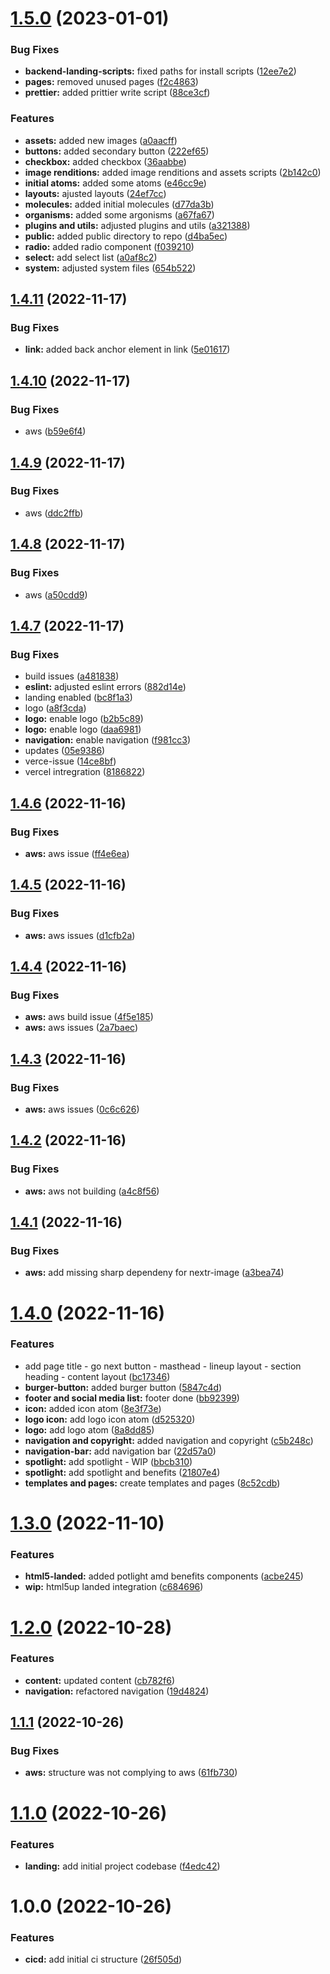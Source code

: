 # [1.5.0](https://github.com/paulAlexSerban/prj--agency-landing-page/compare/v1.4.11...v1.5.0) (2023-01-01)

### Bug Fixes

* **backend-landing-scripts:** fixed paths for install scripts ([12ee7e2](https://github.com/paulAlexSerban/prj--agency-landing-page/commit/12ee7e263e759afbff1236234f04e9c6a8796c8a))
* **pages:** removed unused pages ([f2c4863](https://github.com/paulAlexSerban/prj--agency-landing-page/commit/f2c4863a0f53c78d28e66a4328f8eb992510652c))
* **prettier:** added prittier write script ([88ce3cf](https://github.com/paulAlexSerban/prj--agency-landing-page/commit/88ce3cfc1b8ce1ba25dea938e6e5e71c3ba965b7))


### Features

* **assets:** added new images ([a0aacff](https://github.com/paulAlexSerban/prj--agency-landing-page/commit/a0aacff802911040cce2c813d3cfe36063b87dd5))
* **buttons:** added secondary button ([222ef65](https://github.com/paulAlexSerban/prj--agency-landing-page/commit/222ef65da393783001c6004749316887b33d07bc))
* **checkbox:** added checkbox ([36aabbe](https://github.com/paulAlexSerban/prj--agency-landing-page/commit/36aabbe08c2a49115d32a788c99fda8c3e9d54a8))
* **image renditions:** added image renditions and assets scripts ([2b142c0](https://github.com/paulAlexSerban/prj--agency-landing-page/commit/2b142c030bae377f3647e5811f8041bd4ec0a9be))
* **initial atoms:** added some atoms ([e46cc9e](https://github.com/paulAlexSerban/prj--agency-landing-page/commit/e46cc9eea39a1b7a5c52cb46b169eb12000ae5e8))
* **layouts:** ajusted layouts ([24ef7cc](https://github.com/paulAlexSerban/prj--agency-landing-page/commit/24ef7cc279911d73d438e1665c7f763d35593fa1))
* **molecules:** added initial molecules ([d77da3b](https://github.com/paulAlexSerban/prj--agency-landing-page/commit/d77da3bd51bd8f40d4881ed40ecd0f9ddc5e2a72))
* **organisms:** added some argonisms ([a67fa67](https://github.com/paulAlexSerban/prj--agency-landing-page/commit/a67fa67ff1e2bd51a1866adf11e02bd46efa1e8a))
* **plugins and utils:** adjusted plugins and utils ([a321388](https://github.com/paulAlexSerban/prj--agency-landing-page/commit/a321388a3392d5bb087e1b5372490900775cff36))
* **public:** added public directory to repo ([d4ba5ec](https://github.com/paulAlexSerban/prj--agency-landing-page/commit/d4ba5ecf81abb0e822ad737bbe6f15cc95a1c863))
* **radio:** added radio component ([f039210](https://github.com/paulAlexSerban/prj--agency-landing-page/commit/f03921035564d8c6cba0857fe76923921e5dac13))
* **select:** add select list ([a0af8c2](https://github.com/paulAlexSerban/prj--agency-landing-page/commit/a0af8c2b012f6f649ffadbcd245c027bc7efc3e4))
* **system:** adjusted system files ([654b522](https://github.com/paulAlexSerban/prj--agency-landing-page/commit/654b522145cda57c06091a96fa6fa19667aa51a1))

## [1.4.11](https://github.com/paulAlexSerban/prj--agency-landing-page/compare/v1.4.10...v1.4.11) (2022-11-17)

### Bug Fixes

- **link:** added back anchor element in link ([5e01617](https://github.com/paulAlexSerban/prj--agency-landing-page/commit/5e01617223140d4a67e79402f8289a0a7c32841c))

## [1.4.10](https://github.com/paulAlexSerban/prj--agency-landing-page/compare/v1.4.9...v1.4.10) (2022-11-17)

### Bug Fixes

- aws ([b59e6f4](https://github.com/paulAlexSerban/prj--agency-landing-page/commit/b59e6f48dd10f1229bff9326e4af7b591d18f5bf))

## [1.4.9](https://github.com/paulAlexSerban/prj--agency-landing-page/compare/v1.4.8...v1.4.9) (2022-11-17)

### Bug Fixes

- aws ([ddc2ffb](https://github.com/paulAlexSerban/prj--agency-landing-page/commit/ddc2ffb7b3ce307d7e113524057e7da0021c3781))

## [1.4.8](https://github.com/paulAlexSerban/prj--agency-landing-page/compare/v1.4.7...v1.4.8) (2022-11-17)

### Bug Fixes

- aws ([a50cdd9](https://github.com/paulAlexSerban/prj--agency-landing-page/commit/a50cdd998553f919904c43c2fb182582ca903d04))

## [1.4.7](https://github.com/paulAlexSerban/prj--agency-landing-page/compare/v1.4.6...v1.4.7) (2022-11-17)

### Bug Fixes

- build issues ([a481838](https://github.com/paulAlexSerban/prj--agency-landing-page/commit/a481838acab199d42c7d9712ab374aae90b3b443))
- **eslint:** adjusted eslint errors ([882d14e](https://github.com/paulAlexSerban/prj--agency-landing-page/commit/882d14ebe1d480243dfa93336c0121da8a1442ca))
- landing enabled ([bc8f1a3](https://github.com/paulAlexSerban/prj--agency-landing-page/commit/bc8f1a3a135acbaee14958610efdf81ede33f382))
- logo ([a8f3cda](https://github.com/paulAlexSerban/prj--agency-landing-page/commit/a8f3cdac65b230cf5d94b805ee4354fbcba1bbef))
- **logo:** enable logo ([b2b5c89](https://github.com/paulAlexSerban/prj--agency-landing-page/commit/b2b5c89f8f4de9ab665ebf91c79ce20cceb65379))
- **logo:** enable logo ([daa6981](https://github.com/paulAlexSerban/prj--agency-landing-page/commit/daa698187aefd0c30645579998220e44c460c07c))
- **navigation:** enable navigation ([f981cc3](https://github.com/paulAlexSerban/prj--agency-landing-page/commit/f981cc34b1c793f9e09e076f643c0773937dd46b))
- updates ([05e9386](https://github.com/paulAlexSerban/prj--agency-landing-page/commit/05e9386e09970d8e3bce1ae581a4dec0d1249d29))
- verce-issue ([14ce8bf](https://github.com/paulAlexSerban/prj--agency-landing-page/commit/14ce8bf55b99b6e31a1c4bd21151deeb831af51e))
- vercel intregration ([8186822](https://github.com/paulAlexSerban/prj--agency-landing-page/commit/81868224cdbae300ecb5c4117f16349b1a6d2916))

## [1.4.6](https://github.com/paulAlexSerban/prj--agency-landing-page/compare/v1.4.5...v1.4.6) (2022-11-16)

### Bug Fixes

- **aws:** aws issue ([ff4e6ea](https://github.com/paulAlexSerban/prj--agency-landing-page/commit/ff4e6eaf0ff5be64bd3ef3f4a28ebcfe8819c68c))

## [1.4.5](https://github.com/paulAlexSerban/prj--agency-landing-page/compare/v1.4.4...v1.4.5) (2022-11-16)

### Bug Fixes

- **aws:** aws issues ([d1cfb2a](https://github.com/paulAlexSerban/prj--agency-landing-page/commit/d1cfb2a6903e298ab08da6101b6ce493d9e51083))

## [1.4.4](https://github.com/paulAlexSerban/prj--agency-landing-page/compare/v1.4.3...v1.4.4) (2022-11-16)

### Bug Fixes

- **aws:** aws build issue ([4f5e185](https://github.com/paulAlexSerban/prj--agency-landing-page/commit/4f5e1855f1f011f1cf3b1860fcb09738be340142))
- **aws:** aws issues ([2a7baec](https://github.com/paulAlexSerban/prj--agency-landing-page/commit/2a7baecc81d7232d69f888038e849c0325e5375a))

## [1.4.3](https://github.com/paulAlexSerban/prj--agency-landing-page/compare/v1.4.2...v1.4.3) (2022-11-16)

### Bug Fixes

- **aws:** aws issues ([0c6c626](https://github.com/paulAlexSerban/prj--agency-landing-page/commit/0c6c62608713516d6d8737c56f4d0cf460722d58))

## [1.4.2](https://github.com/paulAlexSerban/prj--agency-landing-page/compare/v1.4.1...v1.4.2) (2022-11-16)

### Bug Fixes

- **aws:** aws not building ([a4c8f56](https://github.com/paulAlexSerban/prj--agency-landing-page/commit/a4c8f56e84df25d2a8d56c84e3d4cdc8cd3fea23))

## [1.4.1](https://github.com/paulAlexSerban/prj--agency-landing-page/compare/v1.4.0...v1.4.1) (2022-11-16)

### Bug Fixes

- **aws:** add missing sharp dependeny for nextr-image ([a3bea74](https://github.com/paulAlexSerban/prj--agency-landing-page/commit/a3bea742ce3d1abd9bfc3a5580c908059c330985))

# [1.4.0](https://github.com/paulAlexSerban/prj--agency-landing-page/compare/v1.3.0...v1.4.0) (2022-11-16)

### Features

- add page title - go next button - masthead - lineup layout - section heading - content layout ([bc17346](https://github.com/paulAlexSerban/prj--agency-landing-page/commit/bc173468af4aa76f4a361679724fc0900df78706))
- **burger-button:** added burger button ([5847c4d](https://github.com/paulAlexSerban/prj--agency-landing-page/commit/5847c4d93c3df673c0482dd0c4121d2dfec0363e))
- **footer and social media list:** footer done ([bb92399](https://github.com/paulAlexSerban/prj--agency-landing-page/commit/bb92399613b8945c4c48389d4c0489163eecd3ca))
- **icon:** added icon atom ([8e3f73e](https://github.com/paulAlexSerban/prj--agency-landing-page/commit/8e3f73efb1f104f50fd41cfb9bd0059d482d275d))
- **logo icon:** add logo icon atom ([d525320](https://github.com/paulAlexSerban/prj--agency-landing-page/commit/d525320e2db4507c6428c66100767baa04e5808b))
- **logo:** add logo atom ([8a8dd85](https://github.com/paulAlexSerban/prj--agency-landing-page/commit/8a8dd8566afbb4e5b352e2b342e56a69a0e1e5ca))
- **navigation and copyright:** added navigation and copyright ([c5b248c](https://github.com/paulAlexSerban/prj--agency-landing-page/commit/c5b248cdc3ce4086d6e2a8dd7eb71b66e8512550))
- **navigation-bar:** add navigation bar ([22d57a0](https://github.com/paulAlexSerban/prj--agency-landing-page/commit/22d57a037c5142bd5a91d6e853927d73ade40050))
- **spotlight:** add spotlight - WIP ([bbcb310](https://github.com/paulAlexSerban/prj--agency-landing-page/commit/bbcb31057da8ebfdf6a57693c800a61c74efe345))
- **spotlight:** add spotlight and benefits ([21807e4](https://github.com/paulAlexSerban/prj--agency-landing-page/commit/21807e49bfcce54d35a109118afb52767741db35))
- **templates and pages:** create templates and pages ([8c52cdb](https://github.com/paulAlexSerban/prj--agency-landing-page/commit/8c52cdba4b6900511bee32af3a25ae6d76740547))

# [1.3.0](https://github.com/paulAlexSerban/prj--agency-landing-page/compare/v1.2.0...v1.3.0) (2022-11-10)

### Features

- **html5-landed:** added potlight amd benefits components ([acbe245](https://github.com/paulAlexSerban/prj--agency-landing-page/commit/acbe245d459d0091f74e57fbbf385c64fcf6a7da))
- **wip:** html5up landed integration ([c684696](https://github.com/paulAlexSerban/prj--agency-landing-page/commit/c6846964a0557bf646f4be4a8d45a4d644eb6c4a))

# [1.2.0](https://github.com/paulAlexSerban/prj--agency-landing-page/compare/v1.1.1...v1.2.0) (2022-10-28)

### Features

- **content:** updated content ([cb782f6](https://github.com/paulAlexSerban/prj--agency-landing-page/commit/cb782f6f31818aa6b65a56a8a436f34db77f87b7))
- **navigation:** refactored navigation ([19d4824](https://github.com/paulAlexSerban/prj--agency-landing-page/commit/19d4824844d936d1eaa48aa14aefda85c0b21771))

## [1.1.1](https://github.com/paulAlexSerban/prj--agency-landing-page/compare/v1.1.0...v1.1.1) (2022-10-26)

### Bug Fixes

- **aws:** structure was not complying to aws ([61fb730](https://github.com/paulAlexSerban/prj--agency-landing-page/commit/61fb730a13de7eeb2fb76ecde56acf1893f1b703))

# [1.1.0](https://github.com/paulAlexSerban/prj--agency-landing-page/compare/v1.0.0...v1.1.0) (2022-10-26)

### Features

- **landing:** add initial project codebase ([f4edc42](https://github.com/paulAlexSerban/prj--agency-landing-page/commit/f4edc4227a2546038117abb15a8eed5a0fb33156))

# 1.0.0 (2022-10-26)

### Features

- **cicd:** add initial ci structure ([26f505d](https://github.com/paulAlexSerban/prj--agency-landing-page/commit/26f505d5f62c51b5196f87d11bdf1d03f4654294))
